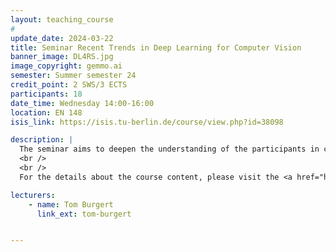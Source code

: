 ```yaml
---
layout: teaching_course
#
update_date: 2024-03-22
title: Seminar Recent Trends in Deep Learning for Computer Vision
banner_image: DL4RS.jpg
image_copyright: gemmo.ai
semester: Summer semester 24
credit_point: 2 SWS/3 ECTS
participants: 18
date_time: Wednesday 14:00-16:00
location: EN 148
isis_link: https://isis.tu-berlin.de/course/view.php?id=38098

description: |
  The seminar aims to deepen the understanding of the participants in current research problems at the intersection of deep learning and computer vision. This year’s topics include: data augmentation techniques, semi-supervised learning, self-supervised learning, architectural differences between CNNs and vision transformer, explainable AI, memorization and generalization, the lottery ticket hypothesis, texture bias in CNNs and special aspects of learning (spurious correlation, double decent, curriculum learning).
  <br />
  <br />
  For the details about the course content, please visit the <a href="https://moseskonto.tu-berlin.de/moses/modultransfersystem/bolognamodule/beschreibung/anzeigen.html?number=41089&version=1&sprache=2" target="_blank">Moses</a> page. <br />

lecturers:
    - name: Tom Burgert
      link_ext: tom-burgert


---
```

